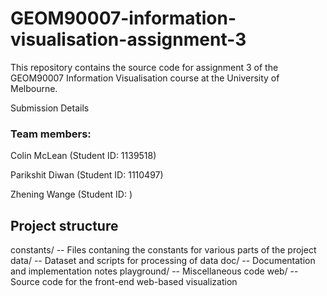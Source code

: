 # GEOM90007-information-visualisation-assignment-3

This repository contains the source code for assignment 3 of the GEOM90007 Information Visualisation course at the University of Melbourne.

Submission Details


### Team members:

Colin McLean (Student ID: 1139518)

Parikshit Diwan (Student ID: 1110497)

Zhening Wange (Student ID: )

## Project structure

constants/ -- Files contaning the constants for various parts of the project
data/ -- Dataset and scripts for processing of data
doc/ -- Documentation and implementation notes
playground/ -- Miscellaneous code 
web/ -- Source code for the front-end web-based visualization
